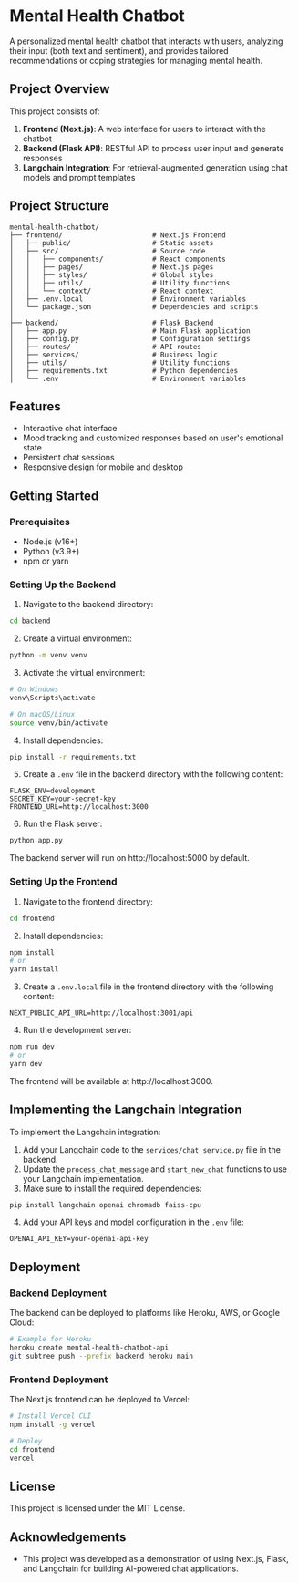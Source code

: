 # Mental Health Chatbot

A personalized mental health chatbot that interacts with users, analyzing their input (both text and sentiment), and provides tailored recommendations or coping strategies for managing mental health.

## Project Overview

This project consists of:

1. **Frontend (Next.js)**: A web interface for users to interact with the chatbot
2. **Backend (Flask API)**: RESTful API to process user input and generate responses
3. **Langchain Integration**: For retrieval-augmented generation using chat models and prompt templates


## Project Structure

```
mental-health-chatbot/
├── frontend/                      # Next.js Frontend
│   ├── public/                    # Static assets
│   ├── src/                       # Source code
│   │   ├── components/            # React components
│   │   ├── pages/                 # Next.js pages
│   │   ├── styles/                # Global styles
│   │   ├── utils/                 # Utility functions
│   │   └── context/               # React context
│   ├── .env.local                 # Environment variables
│   └── package.json               # Dependencies and scripts
│
├── backend/                       # Flask Backend
│   ├── app.py                     # Main Flask application
│   ├── config.py                  # Configuration settings
│   ├── routes/                    # API routes
│   ├── services/                  # Business logic
│   ├── utils/                     # Utility functions
│   ├── requirements.txt           # Python dependencies
│   └── .env                       # Environment variables
```

## Features

- Interactive chat interface
- Mood tracking and customized responses based on user's emotional state
- Persistent chat sessions
- Responsive design for mobile and desktop

## Getting Started

### Prerequisites

- Node.js (v16+)
- Python (v3.9+)
- npm or yarn

### Setting Up the Backend

1. Navigate to the backend directory:

```bash
cd backend
```

2. Create a virtual environment:

```bash
python -m venv venv
```

3. Activate the virtual environment:

```bash
# On Windows
venv\Scripts\activate

# On macOS/Linux
source venv/bin/activate
```

4. Install dependencies:

```bash
pip install -r requirements.txt
```

5. Create a `.env` file in the backend directory with the following content:

```
FLASK_ENV=development
SECRET_KEY=your-secret-key
FRONTEND_URL=http://localhost:3000
```

6. Run the Flask server:

```bash
python app.py
```

The backend server will run on http://localhost:5000 by default.

### Setting Up the Frontend

1. Navigate to the frontend directory:

```bash
cd frontend
```

2. Install dependencies:

```bash
npm install
# or
yarn install
```

3. Create a `.env.local` file in the frontend directory with the following content:

```
NEXT_PUBLIC_API_URL=http://localhost:3001/api
```

4. Run the development server:

```bash
npm run dev
# or
yarn dev
```

The frontend will be available at http://localhost:3000.

## Implementing the Langchain Integration

To implement the Langchain integration:

1. Add your Langchain code to the `services/chat_service.py` file in the backend.
2. Update the `process_chat_message` and `start_new_chat` functions to use your Langchain implementation.
3. Make sure to install the required dependencies:

```bash
pip install langchain openai chromadb faiss-cpu
```

4. Add your API keys and model configuration in the `.env` file:

```
OPENAI_API_KEY=your-openai-api-key
```

## Deployment

### Backend Deployment

The backend can be deployed to platforms like Heroku, AWS, or Google Cloud:

```bash
# Example for Heroku
heroku create mental-health-chatbot-api
git subtree push --prefix backend heroku main
```

### Frontend Deployment

The Next.js frontend can be deployed to Vercel:

```bash
# Install Vercel CLI
npm install -g vercel

# Deploy
cd frontend
vercel
```

## License

This project is licensed under the MIT License.

## Acknowledgements

- This project was developed as a demonstration of using Next.js, Flask, and Langchain for building AI-powered chat applications.

